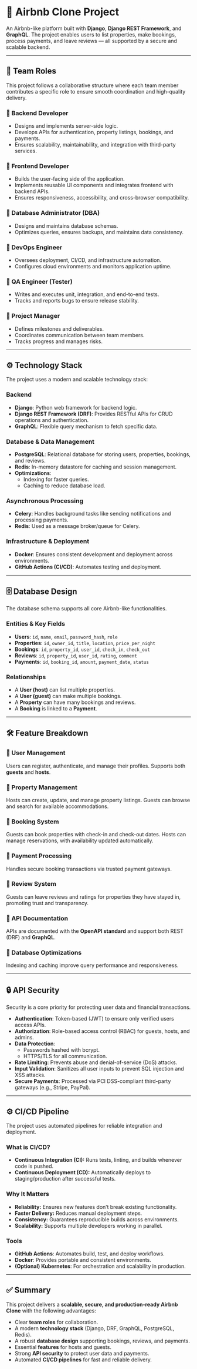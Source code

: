 # 🏡 Airbnb Clone Project

An Airbnb-like platform built with **Django**, **Django REST Framework**, and **GraphQL**. The project enables users to list properties, make bookings, process payments, and leave reviews — all supported by a secure and scalable backend.

---

## 👥 Team Roles

This project follows a collaborative structure where each team member contributes a specific role to ensure smooth coordination and high-quality delivery.

### 🔹 Backend Developer
- Designs and implements server-side logic.
- Develops APIs for authentication, property listings, bookings, and payments.
- Ensures scalability, maintainability, and integration with third-party services.

### 🔹 Frontend Developer
- Builds the user-facing side of the application.
- Implements reusable UI components and integrates frontend with backend APIs.
- Ensures responsiveness, accessibility, and cross-browser compatibility.

### 🔹 Database Administrator (DBA)
- Designs and maintains database schemas.
- Optimizes queries, ensures backups, and maintains data consistency.

### 🔹 DevOps Engineer
- Oversees deployment, CI/CD, and infrastructure automation.
- Configures cloud environments and monitors application uptime.

### 🔹 QA Engineer (Tester)
- Writes and executes unit, integration, and end-to-end tests.
- Tracks and reports bugs to ensure release stability.

### 🔹 Project Manager
- Defines milestones and deliverables.
- Coordinates communication between team members.
- Tracks progress and manages risks.

---

## ⚙️ Technology Stack

The project uses a modern and scalable technology stack:

### Backend
- **Django**: Python web framework for backend logic.
- **Django REST Framework (DRF)**: Provides RESTful APIs for CRUD operations and authentication.
- **GraphQL**: Flexible query mechanism to fetch specific data.

### Database & Data Management
- **PostgreSQL**: Relational database for storing users, properties, bookings, and reviews.
- **Redis**: In-memory datastore for caching and session management.
- **Optimizations**:
  - Indexing for faster queries.
  - Caching to reduce database load.

### Asynchronous Processing
- **Celery**: Handles background tasks like sending notifications and processing payments.
- **Redis**: Used as a message broker/queue for Celery.

### Infrastructure & Deployment
- **Docker**: Ensures consistent development and deployment across environments.
- **GitHub Actions (CI/CD)**: Automates testing and deployment.

---

## 🗄️ Database Design

The database schema supports all core Airbnb-like functionalities.

### Entities & Key Fields
- **Users**: `id`, `name`, `email`, `password_hash`, `role`
- **Properties**: `id`, `owner_id`, `title`, `location`, `price_per_night`
- **Bookings**: `id`, `property_id`, `user_id`, `check_in`, `check_out`
- **Reviews**: `id`, `property_id`, `user_id`, `rating`, `comment`
- **Payments**: `id`, `booking_id`, `amount`, `payment_date`, `status`

### Relationships
- A **User (host)** can list multiple properties.  
- A **User (guest)** can make multiple bookings.  
- A **Property** can have many bookings and reviews.  
- A **Booking** is linked to a **Payment**.  

---

## 🛠️ Feature Breakdown

### 🔹 User Management
Users can register, authenticate, and manage their profiles. Supports both **guests** and **hosts**.

### 🔹 Property Management
Hosts can create, update, and manage property listings. Guests can browse and search for available accommodations.

### 🔹 Booking System
Guests can book properties with check-in and check-out dates. Hosts can manage reservations, with availability updated automatically.

### 🔹 Payment Processing
Handles secure booking transactions via trusted payment gateways.

### 🔹 Review System
Guests can leave reviews and ratings for properties they have stayed in, promoting trust and transparency.

### 🔹 API Documentation
APIs are documented with the **OpenAPI standard** and support both REST (DRF) and **GraphQL**.

### 🔹 Database Optimizations
Indexing and caching improve query performance and responsiveness.

---

## 🔒 API Security

Security is a core priority for protecting user data and financial transactions.

- **Authentication**: Token-based (JWT) to ensure only verified users access APIs.  
- **Authorization**: Role-based access control (RBAC) for guests, hosts, and admins.  
- **Data Protection**: 
  - Passwords hashed with bcrypt.  
  - HTTPS/TLS for all communication.  
- **Rate Limiting**: Prevents abuse and denial-of-service (DoS) attacks.  
- **Input Validation**: Sanitizes all user inputs to prevent SQL injection and XSS attacks.  
- **Secure Payments**: Processed via PCI DSS-compliant third-party gateways (e.g., Stripe, PayPal).  

---

## ⚙️ CI/CD Pipeline

The project uses automated pipelines for reliable integration and deployment.

### What is CI/CD?
- **Continuous Integration (CI):** Runs tests, linting, and builds whenever code is pushed.  
- **Continuous Deployment (CD):** Automatically deploys to staging/production after successful tests.  

### Why It Matters
- **Reliability:** Ensures new features don’t break existing functionality.  
- **Faster Delivery:** Reduces manual deployment steps.  
- **Consistency:** Guarantees reproducible builds across environments.  
- **Scalability:** Supports multiple developers working in parallel.  

### Tools
- **GitHub Actions**: Automates build, test, and deploy workflows.  
- **Docker**: Provides portable and consistent environments.  
- **(Optional) Kubernetes**: For orchestration and scalability in production.  

---

## ✅ Summary

This project delivers a **scalable, secure, and production-ready Airbnb Clone** with the following advantages:
- Clear **team roles** for collaboration.  
- A modern **technology stack** (Django, DRF, GraphQL, PostgreSQL, Redis).  
- A robust **database design** supporting bookings, reviews, and payments.  
- Essential **features** for hosts and guests.  
- Strong **API security** to protect user data and payments.  
- Automated **CI/CD pipelines** for fast and reliable delivery.  
